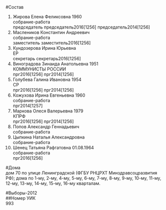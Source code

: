 #Состав  
1. Жирова Елена Феликсовна 1960  
    собрание-работа  
    председатель председатель2016[1256] председатель2014[1256]  
2. Маслеников Константин Андреевич  
    собрание-работа  
    заместитель заместитель2016[1256]  
3. Кундозерова Ирина Юрьевна  
    ЕР  
    секретарь секретарь2016[1256]  
4. Виноградова Зинаида Анатольевна 1951  
    КОММУНИСТЫ РОССИИ  
    прг2016[1256] прг2014[1256]  
5. Голубева Галина Ивановна 1954  
    СР  
    прг2016[1256] прг2014[1256]  
6. Кожухова Ирина Евгеньевна 1960  
    собрание-работа  
    прг2014[1257]  
7. Маркова Олеся Валерьевна 1979  
    КПРФ  
    прг2016[1256] прг2014[1256]  
8. Попов Александр Геннадьевич  
    собрание-работа  
9. Цыпкина Наталья Александровна  
    собрание-работа  
10. Шенец Татьяна Рафгатовна 01.08.1964  
    собрание-работа  
    прг2016[1256]  
  
#Дома  
дом 70 по улице Ленинградской (ФГБУ РНЦРХТ Минздравсоцразвития РФ); дома по 1-му, 2-му, 4-му, 5-му, 6-му, 7-му, 8-му, 9-му, 10-му, 11-му, 12-му, 13-му, 14-му, 15-му, 16-му кварталам.  
  
#Выборы-2012  
##Номер УИК  
993  
